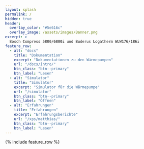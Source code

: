 ```yaml
---
layout: splash
permalink: /
hidden: true
header:
  overlay_color: "#5e616c"
  overlay_image: /assets/images/Banner.png
excerpt: >
  Bosch Compress 5800/6800i und Buderus Logatherm WLW176/186i
feature_row:
  - alt: "docs"
    title: "Dokumentation"
    excerpt: "Dokumentationen zu den Wärmepumpen"
    url: "/docs/intro/"
    btn_class: "btn--primary"
    btn_label: "Lesen"
  - alt: "Simulator"
    title: "Simulator"
    excerpt: "Simulator für die Wärmepumpe"
    url: "/simulator"
    btn_class: "btn--primary"
    btn_label: "Öffnen"
  - alt: "Erfahrungen"
    title: "Erfahrungen"
    excerpt: "Erfahrungsberichte"
    url: "/xps/matthias/"
    btn_class: "btn--primary"
    btn_label: "Lesen"
---
```


{% include feature_row %}
